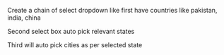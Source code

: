 Create a chain of select dropdown like first have countries like pakistan, india, china

Second select box auto pick relevant states

Third will auto pick cities as per selected state
